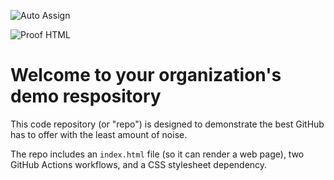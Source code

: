 ![Auto Assign](https://github.com/growthacceleratorstaffing/demo-repository/actions/workflows/auto-assign.yml/badge.svg)

![Proof HTML](https://github.com/growthacceleratorstaffing/demo-repository/actions/workflows/proof-html.yml/badge.svg)

# Welcome to your organization's demo respository
This code repository (or "repo") is designed to demonstrate the best GitHub has to offer with the least amount of noise.

The repo includes an `index.html` file (so it can render a web page), two GitHub Actions workflows, and a CSS stylesheet dependency.
